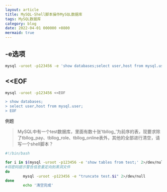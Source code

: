```yaml
---
layout: article
title: MySQL-Shell脚本操作MySQL数据库
tags: MySQL数据库
category: blog
date: 2022-04-01 000000 +0800
mermaid: true
---
```



## -e选项

```bash
mysql -uroot -p123456 -e 'show databases;select user,host from mysql.user'
```
## <<EOF

```bash
mysql -uroot -p123456 <<EOF

> show databases;
> select user,host from mysql.user;
> EOF
```
例题
> MySQL中有一个test数据库，里面有数十张‘tbllog_’为前序的表，现要求除了tbllog_pay、tbllog_role、tbllog_online表外，其他的全部进行清空，请写一个shell脚本？

```bash
#!/bin/bash

for i in $(mysql -uroot -p123456 -e 'show tables from test;' 2>/dev/null|sed 1d|egrep -v 'tbllog_online|tbllog_pay|tbllog_role')
#将密码提示警告信息重定向到黑洞文件
do
        mysql -uroot -p123456 -e "truncate test.$i" 2>/dev/null
done
        echo '清空完成'
```

